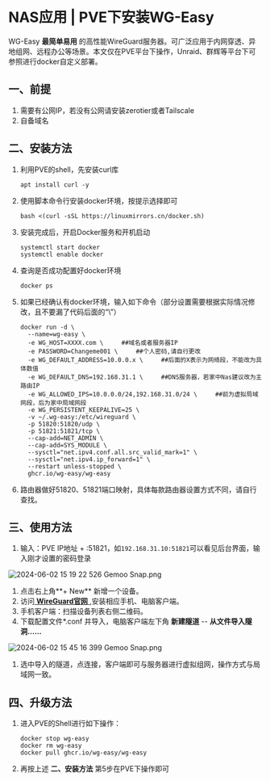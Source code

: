# NAS应用 | PVE下安装WG-Easy


WG-Easy **最简单易用** 的高性能WireGuard服务器。可广泛应用于内网穿透、异地组网、远程办公等场景。本文仅在PVE平台下操作，Unraid、群辉等平台下可参照进行docker自定义部署。

## 一、前提

1. 需要有公网IP，若没有公网请安装zerotier或者Tailscale
2. 自备域名

## 二、安装方法

1. 利用PVE的shell，先安装curl库

   ```
   apt install curl -y
   ```

2. 使用脚本命令行安装docker环境，按提示选择即可

   ```
   bash <(curl -sSL https://linuxmirrors.cn/docker.sh)
   ```

3. 安装完成后，开启Docker服务和开机启动

   ```
   systemctl start docker
   systemctl enable docker
   ```

4. 查询是否成功配置好docker环境

   ```
   docker ps
   ```

5. 如果已经确认有docker环境，输入如下命令（部分设置需要根据实际情况修改，且不要漏了代码后面的“\”）

   ```
   docker run -d \
     --name=wg-easy \
     -e WG_HOST=XXXX.com \     ##域名或者服务器IP
     -e PASSWORD=Changeme001 \     ##个人密码,请自行更改
     -e WG_DEFAULT_ADDRESS=10.0.0.x \     ##后面的X表示为网络段，不能改为具体数值
     -e WG_DEFAULT_DNS=192.168.31.1 \     ##DNS服务器，若家中Nas建议改为主路由IP
     -e WG_ALLOWED_IPS=10.0.0.0/24,192.168.31.0/24 \     ##前为虚拟局域网段，后为家中局域网段
     -e WG_PERSISTENT_KEEPALIVE=25 \
     -v ~/.wg-easy:/etc/wireguard \
     -p 51820:51820/udp \
     -p 51821:51821/tcp \
     --cap-add=NET_ADMIN \
     --cap-add=SYS_MODULE \
     --sysctl="net.ipv4.conf.all.src_valid_mark=1" \
     --sysctl="net.ipv4.ip_forward=1" \
     --restart unless-stopped \
     ghcr.io/wg-easy/wg-easy
   ```

6. 路由器做好51820、51821端口映射，具体每款路由器设置方式不同，请自行查找。

## 三、使用方法

1. 输入：PVE IP地址 + :51821，如`192.168.31.10:51821`可以看见后台界面，输入刚才设置的密码登录

![2024-06-02 15 19 22 526  Gemoo Snap.png](https://nas-u.top/usr/uploads/2024/06/3322822774.png)

1. 点击右上角**+ New** 新增一个设备。
2. 访问[ **WireGuard官网** ](https://www.wireguard.com/install/),安装相应手机、电脑客户端。
3. 手机客户端：扫描设备列表右侧二维码。
4. 下载配置文件*.conf 并导入，电脑客户端左下角 **新建隧道** -- **从文件导入隧洞……**

![2024-06-02 15 45 16 399  Gemoo Snap.png](https://nas-u.top/usr/uploads/2024/06/2749468657.png)

1. 选中导入的隧道，点连接，客户端即可与服务器进行虚拟组网，操作方式与局域网一致。

## 四、升级方法

1. 进入PVE的Shell进行如下操作：

   ```
   docker stop wg-easy
   docker rm wg-easy
   docker pull ghcr.io/wg-easy/wg-easy
   ```

2. 再按上述 **二、安装方法** 第5步在PVE下操作即可